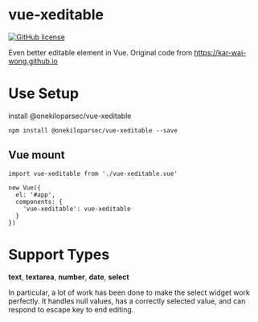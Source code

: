 # vue-xeditable

[![GitHub license](https://img.shields.io/badge/license-MIT-blue.svg?style=flat-square)](https://raw.githubusercontent.com/onekiloparsec/vue-xeditable/master/LICENSE)


Even better editable element in Vue. Original code from https://kar-wai-wong.github.io

# Use Setup

install @onekiloparsec/vue-xeditable

```
npm install @onekiloparsec/vue-xeditable --save
```

## Vue mount

```
import vue-xeditable from './vue-xeditable.vue'

new Vue({
  el: '#app',
  components: {
    'vue-xeditable': vue-xeditable
  }
})
```

# Support Types

**text**, **textarea**, **number**, **date**, **select**

In particular, a lot of work has been done to make the select widget work perfectly. It handles
null values, has a correctly selected value, and can respond to escape key to end editing.
